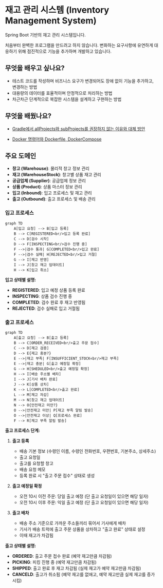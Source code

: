 # 재고 관리 시스템 (Inventory Management System)

Spring Boot 기반의 재고 관리 시스템입니다.

처음부터 완벽한 프로그램을 만드려고 하지 않습니다. 변화하는 요구사항에 유연하게 대응하기 위해 점진적으로 기능을 추가하며 개발하고 있습니다.

## 무엇을 배우고 싶나요?

- 테스트 코드를 작성하며 비즈니스 요구가 변경되어도 장애 없이 기능을 추가하고, 변경하는 방법
- 대용량의 데이터를 효율적이며 안정적으로 처리하는 방법
- 차근차근 단계적으로 복잡한 시스템을 설계하고 구현하는 방법

## 무엇을 배웠나요?

- [Gradle에서 allProjects와 subProjects를 권장하지 않는 이유와 대체 방안](https://github.com/f-lab-edu/inventory-management-system/wiki/Gradle%EC%97%90%EC%84%9C-allProjects%EC%99%80-subProjects%EB%A5%BC-%EA%B6%8C%EC%9E%A5%ED%95%98%EC%A7%80-%EC%95%8A%EB%8A%94-%EC%9D%B4%EC%9C%A0%EC%99%80-%EB%8C%80%EC%B2%B4-%EB%B0%A9%EC%95%88)

- [Docker 명령어와 Dockerfile, DockerCompose](https://github.com/f-lab-edu/inventory-management-system/wiki/Dokcer)

## 주요 도메인

- **창고 (Warehouse)**: 물리적 창고 정보 관리
- **재고 (WarehouseStock)**: 창고별 상품 재고 관리
- **공급업체 (Supplier)**: 공급업체 정보 관리
- **상품 (Product)**: 상품 마스터 정보 관리
- **입고 (Inbound)**: 입고 프로세스 및 재고 관리
- **출고 (Outbound)**: 출고 프로세스 및 배송 관리

### 입고 프로세스

```mermaid
graph TD
    A[입고 요청] --> B[입고 등록]
    B --> C[REGISTERED<br/>입고 등록 완료]
    C --> D[검수 시작]
    D --> F[INSPECTING<br/>검수 진행 중]
    F -->|검수 통과| G[COMPLETED<br/>입고 완료]
    F -->|검수 실패| H[REJECTED<br/>입고 거절]
    G --> I[재고 반영]
    I --> J[창고 재고 업데이트]
    H --> K[입고 취소]
```

**입고 상태별 설명:**

- **REGISTERED**: 입고 예정 상품 등록 완료
- **INSPECTING**: 상품 검수 진행 중
- **COMPLETED**: 검수 완료 후 재고 반영됨
- **REJECTED**: 검수 실패로 입고 거절됨

### 출고 프로세스

```mermaid
graph TD
    A[출고 요청] --> B[출고 등록]
    B --> C[ORDER_RECEIVED<br/>출고 주문 접수]
    C --> D[재고 검증]
    D --> E{재고 충분?}
    E -->|재고 부족| F[INSUFFICIENT_STOCK<br/>재고 부족]
    E -->|재고 충분| G[출고 예정일 확정]
    G --> H[SHEDULED<br/>출고 예정일 확정]
    H --> I[배송 주소별 배차]
    I --> J[기사 배차 완료]
    J --> K[상품 상차]
    K --> L[COMPLETED<br/>출고 완료]
    L --> M[재고 차감]
    M --> N[창고 재고 업데이트]
    N --> O{안전재고 미만?}
    O -->|안전재고 미만| P[재고 부족 알림 발송]
    O -->|안전재고 이상| Q[프로세스 완료]
    F --> R[재고 부족 알림 발송]
```

**출고 프로세스 단계:**

1. **출고 등록**

   - 배송 기본 정보 (수령인 이름, 수령인 전화번호, 우편번호, 기본주소, 상세주소)
   - 출고 요청일
   - 출고를 요청할 창고
   - 배송 요청 메모
   - 등록 완료 시 "출고 주문 접수" 상태로 생성

2. **출고 예정일 확정**

   - 오전 10시 이전 주문: 당일 출고 예정 (단 출고 요청일이 있으면 해당 일자)
   - 오전 10시 이후 주문: 익일 출고 예정 (단 출고 요청일이 있으면 해당 일자)

3. **출고 배차**
   - 배송 주소 기준으로 가까운 주소들끼리 묶어서 기사에게 배차
   - 기사가 배송 트럭에 출고 주문 상품을 상차하고 "출고 완료" 상태로 설정
   - 이때 재고가 차감됨

**출고 상태별 설명:**

- **ORDERED**: 출고 주문 접수 완료 (예약 재고만큼 차감됨)
- **PICKING**: 피킹 진행 중 (예약 재고만큼 차감됨)
- **SHIPPED**: 출고 완료 후 재고 차감됨 (실제 재고가 예약 재고만큼 차감됨)
- **CANCELD**: 출고가 취소됨 (예약 재고를 없애고, 예약 재고만큼 실제 재고를 증가시킴)
